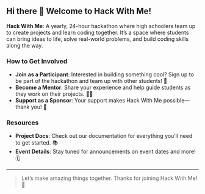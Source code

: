 ## Hi there 👋 Welcome to Hack With Me!

**Hack With Me**: A yearly, 24-hour hackathon where high schoolers team up to create projects and learn coding together. It’s a space where students can bring ideas to life, solve real-world problems, and build coding skills along the way.

### How to Get Involved
- **Join as a Participant**: Interested in building something cool? Sign up to be part of the hackathon and team up with other students! 🚀
- **Become a Mentor**: Share your experience and help guide students as they work on their projects. 🧑‍🏫
- **Support as a Sponsor**: Your support makes Hack With Me possible—thank you! 🙏

### Resources
- **Project Docs**: Check out our documentation for everything you’ll need to get started. 📚
- **Event Details**: Stay tuned for announcements on event dates and more! 🗓️

---

> Let’s make amazing things together. Thanks for joining Hack With Me! 🎉
